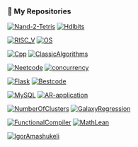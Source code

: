 ### 📌 My Repositories

[![Nand-2-Tetris](https://github-readme-stats.vercel.app/api/pin/?username=IgorAmashukeli&repo=Nand-2-Tetris&theme=ambient_gradient&description_lines_count=3)](https://github.com/IgorAmashukeli/Nand-2-Tetris) [![Hdlbits](https://github-readme-stats.vercel.app/api/pin/?username=IgorAmashukeli&repo=Hdlbits&theme=ambient_gradient&description_lines_count=3)](https://github.com/IgorAmashukeli/Hdlbits)

[![RISC_V](https://github-readme-stats.vercel.app/api/pin/?username=IgorAmashukeli&repo=RISC_V&theme=ambient_gradient&description_lines_count=3)](https://github.com/IgorAmashukeli/RISC_V) [![OS](https://github-readme-stats.vercel.app/api/pin/?username=IgorAmashukeli&repo=OS&theme=ambient_gradient&description_lines_count=3)](https://github.com/IgorAmashukeli/OS)

[![Cpp](https://github-readme-stats.vercel.app/api/pin/?username=IgorAmashukeli&repo=Cpp&theme=ambient_gradient&description_lines_count=3)](https://github.com/IgorAmashukeli/Cpp) [![ClassicAlgorithms](https://github-readme-stats.vercel.app/api/pin/?username=IgorAmashukeli&repo=ClassicAlgorithms&theme=ambient_gradient&description_lines_count=3)](https://github.com/IgorAmashukeli/ClassicAlgorithms)

[![Neetcode](https://github-readme-stats.vercel.app/api/pin/?username=IgorAmashukeli&repo=Neetcode&theme=ambient_gradient&description_lines_count=3)](https://github.com/IgorAmashukeli/Neetcode) [![concurrency](https://github-readme-stats.vercel.app/api/pin/?username=IgorAmashukeli&repo=concurrency&theme=ambient_gradient&description_lines_count=3)](https://github.com/IgorAmashukeli/concurrency)

[![Flask](https://github-readme-stats.vercel.app/api/pin/?username=IgorAmashukeli&repo=Flask&theme=ambient_gradient&description_lines_count=3)](https://github.com/IgorAmashukeli/Flask) [![Bestcode](https://github-readme-stats.vercel.app/api/pin/?username=IgorAmashukeli&repo=Bestcode&theme=ambient_gradient&description_lines_count=3)](https://github.com/IgorAmashukeli/Bestcode)

[![MySQL](https://github-readme-stats.vercel.app/api/pin/?username=IgorAmashukeli&repo=MySQL&theme=ambient_gradient&description_lines_count=3)](https://github.com/IgorAmashukeli/MySQL) [![AR-application](https://github-readme-stats.vercel.app/api/pin/?username=IgorAmashukeli&repo=AR-application&theme=ambient_gradient&description_lines_count=3)](https://github.com/IgorAmashukeli/AR-application)

[![NumberOfClusters](https://github-readme-stats.vercel.app/api/pin/?username=IgorAmashukeli&repo=NumberOfClusters&theme=ambient_gradient&description_lines_count=3)](https://github.com/IgorAmashukeli/NumberOfClusters) [![GalaxyRegression](https://github-readme-stats.vercel.app/api/pin/?username=IgorAmashukeli&repo=GalaxyRegression&theme=ambient_gradient&description_lines_count=3)](https://github.com/IgorAmashukeli/GalaxyRegression)

[![FunctionalCompiler](https://github-readme-stats.vercel.app/api/pin/?username=IgorAmashukeli&repo=FunctionalCompiler&theme=ambient_gradient&description_lines_count=3)](https://github.com/IgorAmashukeli/FunctionalCompiler) [![MathLean](https://github-readme-stats.vercel.app/api/pin/?username=IgorAmashukeli&repo=MathLean&theme=ambient_gradient&description_lines_count=3)](https://github.com/IgorAmashukeli/MathLean)

[![IgorAmashukeli](https://github-readme-stats.vercel.app/api/pin/?username=IgorAmashukeli&repo=IgorAmashukeli&theme=ambient_gradient&description_lines_count=3)](https://github.com/IgorAmashukeli/IgorAmashukeli)
